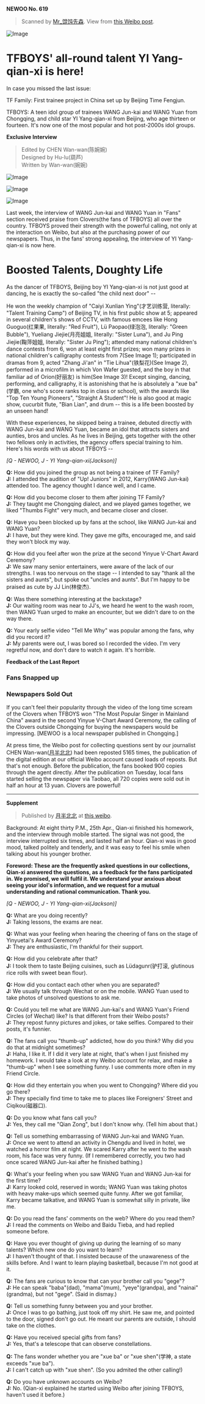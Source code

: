 **NEWOO No. 619**

> Scanned by [Mr_馄饨先森](http://weibo.com/ericluoo). View from [this Weibo post](http://weibo.com/1914156097/B3FLJAHXw).

![Image](/pics/20140428NEWO001.jpg)

# TFBOYS' all-round talent YI Yang-qian-xi is here!

In case you missed the last issue:

TF Family: First trainee project in China set up by Beijing Time Fengjun.

TFBOYS: A teen idol group of trainees WANG Jun-kai and WANG Yuan from Chongqing, and child star YI Yang-qian-xi from Beijing, who age thirteen or fourteen.
It's now one of the most popular and hot post-2000s idol groups.

**Exclusive Interview**

> Edited by CHEN Wan-wan(陈婉婉)  
> Designed by Hu-lu(葫芦)  
> Written by Wan-wan(婉婉)

![Image](/pics/20140428NEWO002.jpg)

![Image](/pics/20140428NEWO003.jpg)

![Image](/pics/20140428NEWO004.jpg)

Last week, the interview of WANG Jun-kai and WANG Yuan in "Fans" section received praise from Clovers(the fans of TFBOYS) all over the country. TFBOYS proved their strength with the powerful calling, not only at the interaction on Weibo, but also at the purchasing power of our newspapers. Thus, in the fans' strong appealing, the interview of YI Yang-qian-xi is now here.

# Boosted Talents, Doughty Life

As the dancer of TFBOYS, Beijing boy YI Yang-qian-xi is not just good at dancing, he is exactly the so-called "the child next door" --

He won the weekly champion of "Caiyi Xunlian Ying"(才艺训练营, literally: "Talent Training Camp") of Beijing TV, in his first public show at 5;
appeared in several children's shows of CCTV, with famous emcees like Hong Guoguo(红果果, literally: "Red Fruit"), Lü Paopao(绿泡泡, literally: "Green Bubble"), Yueliang Jiejie(月亮姐姐, literally: "Sister Luna"), and Ju Ping Jiejie(鞠萍姐姐, literally: "Sister Ju Ping");
attended many national children's dance contests from 6, won at least eight first prizes;
won many prizes in national children's calligraphy contests from 7(See Image 1);
participated in dramas from 9, acted "Zhang Ji'an" in "Tie Lihua"(铁梨花)(See Image 2), performed in a microfilm in which Von Wafer guested, and the boy in that familiar ad of Orion(好丽友) is him(See Image 3)!
Except singing, dancing, performing, and calligraphy, it is astonishing that he is absolutely a "xue ba"(学霸, one who's score ranks top in class or school), with the awards like "Top Ten Young Pioneers", "Straight A Student"!
He is also good at magic show, cucurbit flute, "Bian Lian", and drum
-- this is a life been boosted by an unseen hand!

With these experiences, he skipped being a trainee, debuted directly with WANG Jun-kai and WANG Yuan, became an idol that attracts sisters and aunties, bros and uncles.
As he lives in Beijing, gets together with the other two fellows only in activities, the agency offers special training to him.
Here's his words with us about TFBOYS --

*[Q - NEWOO, J - YI Yang-qian-xi(Jackson)]*

**Q:**
How did you joined the group as not being a trainee of TF Family?  
**J:**
I attended the audition of "Up! Juniors" in 2012, Karry(WANG Jun-kai) attended too.
The agency thought I dance well, and I came.

**Q:**
How did you become closer to them after joining TF Family?  
**J:**
They taught me Chongqing dialect, and we played games together, we liked "Thumbs Fight" very much, and became closer and closer.

**Q:**
Have you been blocked up by fans at the school, like WANG Jun-kai and WANG Yuan?  
**J:**
I have, but they were kind. They gave me gifts, encouraged me, and said they won't block my way.

**Q:**
How did you feel after won the prize at the second Yinyue V-Chart Award Ceremony?  
**J:**
We saw many senior entertainers, were aware of the lack of our strengths.
I was too nervous on the stage -- I intended to say "thank all the sisters and aunts", but spoke out "uncles and aunts".
But I'm happy to be praised as cute by JJ Lin(林俊杰).

**Q:**
Was there something interesting at the backstage?  
**J:**
Our waiting room was near to JJ's, we heard he went to the wash room, then WANG Yuan urged to make an encounter, but we didn't dare to on the way there.

**Q:**
Your early selfie video "Tell Me Why" was popular among the fans, why did you record it?  
**J:**
My parents were out, I was bored so I recorded the video.
I'm very regretful now, and don't dare to watch it again. It's horrible.

**Feedback of the Last Report**

### Fans Snapped up
### Newspapers Sold Out

If you can't feel their popularity through the video of the long time scream of the Clovers when TFBOYS won "The Most Popular Singer in Mainland China" award in the second Yinyue V-Chart Award Ceremony, the calling of the Clovers outside Chongqing for buying the newspapers would be impressing.
[MEWOO is a local newspaper published in Chongqing.]

At press time, the Weibo post for collecting questions sent by our journalist CHEN Wan-wan([月半北北](http://weibo.com/jiongbei)) had been reposted 5165 times, the publication of the digital edition at our official Weibo account caused loads of reposts.
But that's not enough. Before the publication, the fans booked 900 copies through the agent directly.
After the publication on Tuesday, local fans started selling the newspaper via Taobao, all 720 copies were sold out in half an hour at 13 yuan.
Clovers are powerful!

---

**Supplement**

> Published by [月半北北](http://weibo.com/jiongbei) at [this weibo](http://weibo.com/1265310162/B1RWAkLkU).

Background:
At eight thirty P.M., 25th Apr., Qian-xi finished his homework, and the interview through mobile started.
The signal was not good, the interview interrupted six times, and lasted half an hour.
Qian-xi was in good mood, talked politely and tenderly, and it was easy to feel his smile when talking about his younger brother.

**Foreword: These are the frequently asked questions in our collections, Qian-xi answered the questions, as a feedback for the fans participated in.
We promised, we will fulfil it. We understand your anxious about seeing your idol's information, and we request for a mutual understanding and rational communication.
Thank you.**

*[Q - NEWOO, J - YI Yang-qian-xi(Jackson)]*

**Q:**
What are you doing recently?  
**J:**
Taking lessons, the exams are near.

**Q:**
What was your feeling when hearing the cheering of fans on the stage of Yinyuetai's Award Ceremony?  
**J:**
They are enthusiastic, I'm thankful for their support.

**Q:**
How did you celebrate after that?  
**J:**
I took them to taste Beijing cuisines, such as Lüdagunr(驴打滚, glutinous rice rolls with sweet bean flour).

**Q:**
How did you contact each other when you are separated?  
**J:**
We usually talk through Wechat or on the mobile.
WANG Yuan used to take photos of unsolved questions to ask me.

**Q:**
Could you tell me what are WANG Jun-kai's and WANG Yuan's Friend Circles (of Wechat) like?
Is that different from their Weibo posts?  
**J:**
They repost funny pictures and jokes, or take selfies.
Compared to their posts, it's funnier.

**Q:**
The fans call you "thumb-up" addicted, how do you think?
Why did you do that at midnight sometimes?  
**J:**
Haha, I like it.
If I did it very late at night, that's when I just finished my homework.
I would take a look at my Weibo account for relax, and make a "thumb-up" when I see something funny.
I use comments more often in my Friend Circle.

**Q:**
How did they entertain you when you went to Chongqing? Where did you go there?  
**J:**
They specially find time to take me to places like Foreigners' Street and Ciqikou(磁器口).

**Q:**
Do you know what fans call you?  
**J:**
Yes, they call me "Qian Zong", but I don't know why.
(Tell him about that.)

**Q:**
Tell us something embarrassing of WANG Jun-kai and WANG Yuan.  
**J:**
Once we went to attend an activity in Chengdu and lived in hotel, we watched a horror film at night.
We scared Karry after he went to the wash room, his face was very funny.
(If I remembered correctly, you two had once scared WANG Jun-kai after he finished bathing.)

**Q:**
What's your feeling when you saw WANG Yuan and WANG Jun-kai for the first time?  
**J:**
Karry looked cold, reserved in words;
WANG Yuan was taking photos with heavy make-ups which seemed quite funny.
After we got familiar, Karry became talkative, and WANG Yuan is somewhat silly in private, like me.

**Q:**
Do you read the fans' comments on the web? Where do you read them?  
**J:**
I read the comments on Weibo and Baidu Tieba, and had replied someone before.

**Q:**
Have you ever thought of giving up during the learning of so many talents?
Which new one do you want to learn?  
**J:**
I haven't thought of that.
I insisted because of the unawareness of the skills before.
And I want to learn playing basketball, because I'm not good at it.

**Q:**
The fans are curious to know that can your brother call you "gege"?  
**J:**
He can speak "baba"(dad), "mama"(mum), "yeye"(grandpa), and "nainai"(grandma), but not "gege". (Said in dismay.)

**Q:**
Tell us something funny between you and your brother.  
**J:**
Once I was to go bathing, just took off my shirt.
He saw me, and pointed to the door, signed don't go out.
He meant our parents are outside, I should take on the clothes.

**Q:**
Have you received special gifts from fans?  
**J:**
Yes, that's a telescope that can observe constellations.

**Q:**
The fans wonder whether you are "xue ba" or "xue shen"(学神, a state exceeds "xue ba").  
**J:**
I can't catch up with "xue shen".
(So you admited the other calling!)

**Q:**
Do you have unknown accounts on Weibo?  
**J:**
No.
(Qian-xi explained he started using Weibo after joining TFBOYS, haven't used it before.)
